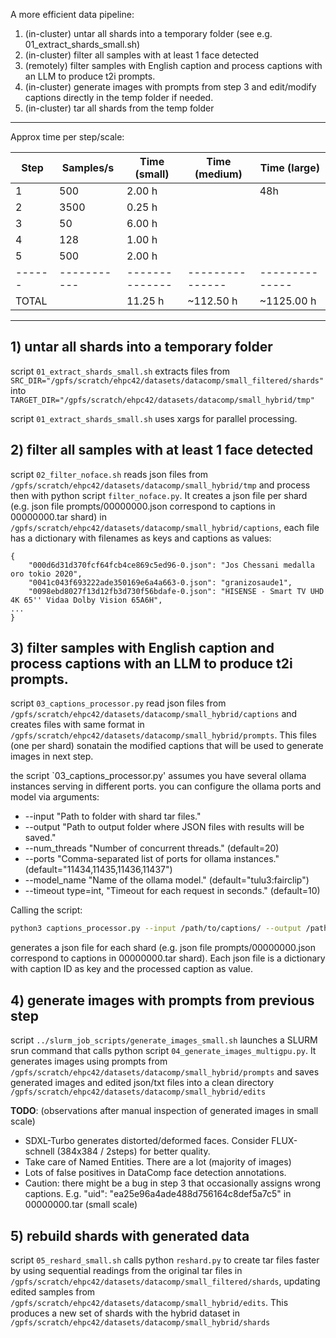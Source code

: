 A more efficient data pipeline:

1) (in-cluster) untar all shards into a temporary folder (see e.g. 01_extract_shards_small.sh)
2) (in-cluster) filter all samples with at least 1 face detected 
3) (remotely) filter samples with English caption and process captions with an LLM to produce t2i prompts. 
4) (in-cluster) generate images with prompts from step 3 and edit/modify captions directly in the temp folder if needed.
5) (in-cluster) tar all shards from the temp folder

-----------------------

Approx time per step/scale:

| Step | Samples/s | Time (small) | Time (medium) | Time (large) |
|------|-----------|--------------|---------------|--------------|
| 1    | 500       | 2.00 h       |               | 48h          |
| 2    | 3500      | 0.25 h       |               |              |
| 3    | 50        | 6.00 h       |               |              |
| 4    | 128       | 1.00 h       |               |              |
| 5    | 500       | 2.00 h       |               |              |
|------|-----------|--------------|---------------|--------------|
|TOTAL |           | 11.25 h      |   ~112.50 h   |  ~1125.00 h  |

-----------------------

## 1) untar all shards into a temporary folder
script `01_extract_shards_small.sh` extracts files from `SRC_DIR="/gpfs/scratch/ehpc42/datasets/datacomp/small_filtered/shards"`
into `TARGET_DIR="/gpfs/scratch/ehpc42/datasets/datacomp/small_hybrid/tmp"`

script `01_extract_shards_small.sh` uses xargs for parallel processing.

## 2) filter all samples with at least 1 face detected 
script `02_filter_noface.sh` reads json files from `/gpfs/scratch/ehpc42/datasets/datacomp/small_hybrid/tmp` and process then with python script `filter_noface.py`. It creates a json file per shard (e.g. json file prompts/00000000.json correspond to captions in 00000000.tar shard) in `/gpfs/scratch/ehpc42/datasets/datacomp/small_hybrid/captions`, each file has a dictionary with filenames as keys and captions as values:

```
{
    "000d6d31d370fcf64fcb4ce869c5ed96-0.json": "Jos Chessani medalla oro tokio 2020",
    "0041c043f693222ade350169e6a4a663-0.json": "granizosaude1",
    "0098ebd8027f13d12fb3d730f56bdafe-0.json": "HISENSE - Smart TV UHD 4K 65'' Vidaa Dolby Vision 65A6H",
...
}
```
## 3) filter samples with English caption and process captions with an LLM to produce t2i prompts.
script `03_captions_processor.py` read json files from `/gpfs/scratch/ehpc42/datasets/datacomp/small_hybrid/captions` and creates files with same format in `/gpfs/scratch/ehpc42/datasets/datacomp/small_hybrid/prompts`. This files (one per shard) sonatain the modified captions that will be used to generate images in next step.

the script `03_captions_processor.py' assumes you have several ollama instances serving in different ports. you can configure the ollama ports and model via arguments:

* --input "Path to folder with shard tar files."
* --output "Path to output folder where JSON files with results will be saved."
* --num_threads "Number of concurrent threads." (default=20)
* --ports "Comma-separated list of ports for ollama instances." (default="11434,11435,11436,11437")
* --model_name "Name of the ollama model." (default="tulu3:fairclip")
* --timeout type=int, "Timeout for each request in seconds." (default=10)

Calling the script:

```bash
python3 captions_processor.py --input /path/to/captions/ --output /path/to/prompts
```

generates a json file for each shard (e.g. json file prompts/00000000.json correspond to captions in 00000000.tar shard). Each json file is a dictionary with caption ID as key and the processed caption as value.

## 4) generate images with prompts from previous step
script `../slurm_job_scripts/generate_images_small.sh` launches a SLURM srun command that calls python script `04_generate_images_multigpu.py`. It generates images using prompts from `/gpfs/scratch/ehpc42/datasets/datacomp/small_hybrid/prompts` and saves generated images and edited json/txt files into a clean directory `/gpfs/scratch/ehpc42/datasets/datacomp/small_hybrid/edits`

**TODO**: (observations after manual inspection of generated images in small scale) 

 - SDXL-Turbo generates distorted/deformed faces. Consider FLUX-schnell (384x384 / 2steps) for better quality.
 - Take care of Named Entities. There are a lot (majority of images)
 - Lots of false positives in DataComp face detection annotations.
 - Caution: there might be a bug in step 3 that occasionally assigns wrong captions. E.g. "uid": "ea25e96a4ade488d756164c8def5a7c5" in 00000000.tar (small scale)

## 5) rebuild shards with generated data
script `05_reshard_small.sh` calls python `reshard.py` to create tar files faster by using sequential readings from the original tar files in `/gpfs/scratch/ehpc42/datasets/datacomp/small_filtered/shards`, updating edited samples from `/gpfs/scratch/ehpc42/datasets/datacomp/small_hybrid/edits`. This produces a new set of shards with the hybrid dataset in `/gpfs/scratch/ehpc42/datasets/datacomp/small_hybrid/shards`
